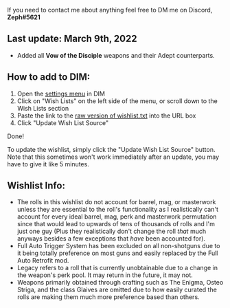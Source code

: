If you need to contact me about anything feel free to DM me on Discord, **Zeph#5621**

## Last update: March 9th, 2022
- Added all **Vow of the Disciple** weapons and their Adept counterparts.

## How to add to DIM:

1) Open the [settings menu](https://app.destinyitemmanager.com/settings) in DIM
2) Click on "Wish Lists" on the left side of the menu, or scroll down to the Wish Lists section
3) Paste the link to the [raw version of wishlist.txt](https://raw.githubusercontent.com/Zephyrr29/DIM-Wishlist/main/wishlist.txt) into the URL box
4) Click "Update Wish List Source"

Done!

To update the wishlist, simply click the "Update Wish List Source" button. Note that this sometimes won't work immediately after an update, you may have to give it like 5 minutes.

## Wishlist Info:

- The rolls in this wishlist do not account for barrel, mag, or masterwork unless they are essential to the roll's functionality as I realistically can't account for every ideal barrel, mag, perk and masterwork permutation since that would lead to upwards of tens of thousands of rolls and I'm just one guy (Plus they realistically don't change the roll *that* much anyways besides a few exceptions that *have* been accounted for).
- Full Auto Trigger System has been excluded on all non-shotguns due to it being totally preference on most guns and easily replaced by the Full Auto Retrofit mod.
- Legacy refers to a roll that is currently unobtainable due to a change in the weapon's perk pool. It may return in the future, it may not.
- Weapons primarily obtained through crafting such as The Enigma, Osteo Striga, and the class Glaives are omitted due to how easily curated the rolls are making them much more preference based than others.

